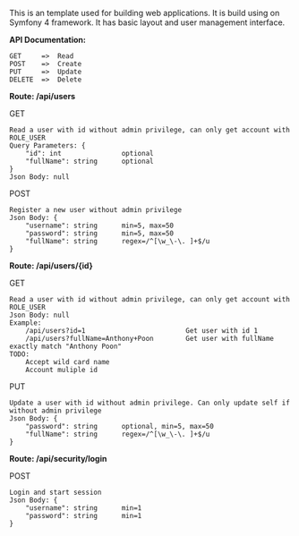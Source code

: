 This is an template used for building web applications. It is build using on Symfony 4 framework. It has basic layout and user management interface.

**API Documentation:**

    GET     =>  Read
    POST    =>  Create
    PUT     =>  Update
    DELETE  =>  Delete          
            
**Route: /api/users**

GET

    Read a user with id without admin privilege, can only get account with ROLE_USER
    Query Parameters: {
        "id": int               optional
        "fullName": string      optional
    }
    Json Body: null
    
POST

    Register a new user without admin privilege
    Json Body: {
        "username": string      min=5, max=50
        "password": string      min=5, max=50
        "fullName": string      regex=/^[\w_\-\. ]+$/u
    }
    
**Route: /api/users/{id}**

GET
    
    Read a user with id without admin privilege, can only get account with ROLE_USER
    Json Body: null
    Example:
        /api/users?id=1                         Get user with id 1
        /api/users?fullName=Anthony+Poon        Get user with fullName exactly match "Anthony Poon"
    TODO:
        Accept wild card name
        Account muliple id
    
PUT
    
    Update a user with id without admin privilege. Can only update self if without admin privilege
    Json Body: {
        "password": string      optional, min=5, max=50
        "fullName": string      regex=/^[\w_\-\. ]+$/u
    }
        
        
**Route: /api/security/login**
    
POST   
    
    Login and start session
    Json Body: {
        "username": string      min=1
        "password": string      min=1
    }